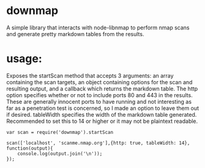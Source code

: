 # downmap
A simple library that interacts with node-libnmap to perform nmap scans and generate pretty markdown tables from the results.
# usage:
Exposes the startScan method that accepts 3 arguments: an array containing the scan targets, an object containing options for the scan and resulting output, and a callback which returns the markdown table.
The http option specifies whether or not to include ports 80 and 443 in the results. These are generally innocent ports to have running and not interesting as far as a penetration test is concerned, so I made an option to leave them out if desired.
tableWidth specifies the width of the markdown table generated. Recommended to set this to 14 or higher or it may not be plaintext readable.

```
var scan = require('downmap').startScan

scan(['localhost', 'scanme.nmap.org'],{http: true, tableWidth: 14}, function(output){
    console.log(output.join('\n'));
});
```